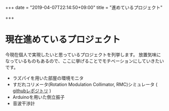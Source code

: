 +++
date = "2019-04-07T22:14:50+09:00"
title = "進めているプロジェクト"


+++

# 現在進めているプロジェクト
今現在個人で実現したいと思っているプロジェクトを列挙します。
放置気味になっているものもあるので、ここに挙げることでモチベーションにしていきたいです。

* ラズパイを用いた部屋の環境モニタ
* すだれコリメータ(Rotation Modulation Collimator, RMC)シミュレータ
( [githubレポジトリ](https://github.com/KFTamang/RMCsimulator) )
* Arduinoを用いた倒立振子
* 音波干渉計


